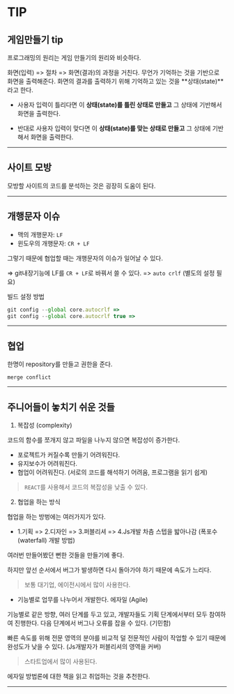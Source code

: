# TIP

## 게임만들기 tip

프로그래밍의 원리는 게임 만들기의 원리와 비슷하다.

화면(입력) => 절차 => 화면(결과)의 과정을 거친다. 무언가 기억하는 것을 기반으로 화면을 출력해준다. 
화면의 결과를 출력하기 위해 기억하고 있는 것을 **상태(state)**라고 한다.

- 사용자 입력이 틀리다면 이 **상태(state)를 틀린 상태로 만들고** 그 상태에 기반해서 화면을 출력한다.

- 반대로 사용자 입력이 맞다면 이 **상태(state)를 맞는 상태로 만들고** 그 상태에 기반해서 화면을 출력한다.

---

## 사이트 모방

모방할 사이트의 코드를 분석하는 것은 굉장히 도움이 된다.

---

## 개행문자 이슈

- 맥의 개행문자: `LF`
- 윈도우의 개행문자: `CR + LF`

그렇기 때문에 협업할 때는 개행문자의 이슈가 일어날 수 있다.

=> git내장기능에 LF를 `CR + LF`로 바꿔서 쓸 수 있다. => `auto crlf` (별도의 설정 필요)

빌드 설정 방법

```js
git config --global core.autocrlf => 
git config --global core.autocrlf true => 
```

---

## 협업

한명이 repository를 만들고 권한을 준다.

`merge conflict`

---

## 주니어들이 놓치기 쉬운 것들

1. 복잡성 (complexity)

코드의 함수를 쪼개지 않고 파일을 나누지 않으면 복잡성이 증가한다. 

- 포로젝트가 커질수록 만들기 어려워진다.
- 유지보수가 어려워진다.
- 협업이 어려워진다. (서로의 코드를 해석하기 어려움, 프로그램을 읽기 쉽게)

> `REACT`를 사용해서 코드의 복잡성을 낮출 수 있다.

2. 협업을 하는 방식

협업을 하는 방벙에는 여러가지가 있다.

- 1.기획 => 2.디자인 => 3.퍼블리셔 => 4.Js개발 차츰 스텝을 밟아나감 (폭포수(waterfall) 개발 방법)

여러번 만들어봤던 뻔한 것들을 만들기에 좋다.

하지만 앞선 순서에서 버그가 발생하면 다시 돌아가야 하기 때문에 속도가 느리다. 

> 보통 대기업, 에이전시에서 많이 사용한다.

- 기능별로 업무를 나누어서 개발한다. 에자일 (Agile)

기능별로 같은 방향, 여러 단계를 두고 있고, 개발자들도 기획 단계에서부터 모두 참여하여 진행한다. 다음 단계에서 버그나 오류를 잡을 수 있다. (기민함)

빠른 속도를 위해 전문 영역의 분야를 비교적 덜 전문적인 사람이 작업할 수 있기 때문에 완성도가 낮을 수 있다. (Js개발자가 퍼블리셔의 영역을 커버)

> 스타트업에서 많이 사용된다.

에자일 방법론에 대한 책을 읽고 취업하는 것을 추천한다.

---